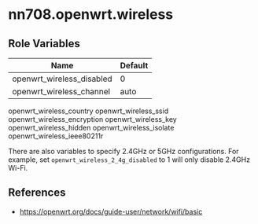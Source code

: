 # nn708.openwrt.wireless

## Role Variables

Name | Default
--- | ---
openwrt_wireless_disabled | 0
openwrt_wireless_channel | auto
openwrt_wireless_country
openwrt_wireless_ssid
openwrt_wireless_encryption
openwrt_wireless_key
openwrt_wireless_hidden
openwrt_wireless_isolate
openwrt_wireless_ieee80211r

There are also variables to specify 2.4GHz or 5GHz configurations. For example, set `openwrt_wireless_2_4g_disabled` to 1 will only disable 2.4GHz Wi-Fi.

## References

+ https://openwrt.org/docs/guide-user/network/wifi/basic